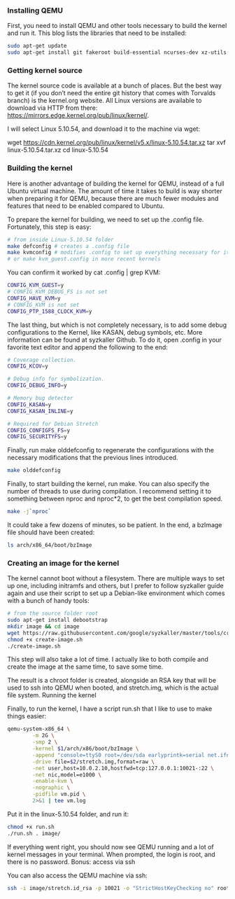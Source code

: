 ### Installing QEMU

First, you need to install QEMU and other tools necessary to build the kernel and run it. This blog lists the libraries that need to be installed:

```sh
sudo apt-get update
sudo apt-get install git fakeroot build-essential ncurses-dev xz-utils libssl-dev bc flex libelf-dev bison qemu-system-x86
```

### Getting kernel source

The kernel source code is available at a bunch of places. But the best way to get it (if you don’t need the entire git history that comes with Torvalds branch) is the kernel.org website. All Linux versions are available to download via HTTP from there: https://mirrors.edge.kernel.org/pub/linux/kernel/.

I will select Linux 5.10.54, and download it to the machine via wget:

wget https://cdn.kernel.org/pub/linux/kernel/v5.x/linux-5.10.54.tar.xz
tar xvf linux-5.10.54.tar.xz
cd linux-5.10.54

### Building the kernel

Here is another advantage of building the kernel for QEMU, instead of a full Ubuntu virtual machine. The amount of time it takes to build is way shorter when preparing it for QEMU, because there are much fewer modules and features that need to be enabled compared to Ubuntu.

To prepare the kernel for building, we need to set up the .config file. Fortunately, this step is easy:

```sh
# from inside Linux-5.10.54 folder
make defconfig # creates a .config file
make kvmconfig # modifies .config to set up everything necessary for it to run on QEMU
# or make kvm_guest.config in more recent kernels
```

You can confirm it worked by cat .config | grep KVM:

```sh
CONFIG_KVM_GUEST=y
# CONFIG_KVM_DEBUG_FS is not set
CONFIG_HAVE_KVM=y
# CONFIG_KVM is not set
CONFIG_PTP_1588_CLOCK_KVM=y
```

The last thing, but which is not completely necessary, is to add some debug configurations to the Kernel, like KASAN, debug symbols, etc. More information can be found at syzkaller Github. To do it, open .config in your favorite text editor and append the following to the end:

```sh
# Coverage collection.
CONFIG_KCOV=y

# Debug info for symbolization.
CONFIG_DEBUG_INFO=y

# Memory bug detector
CONFIG_KASAN=y
CONFIG_KASAN_INLINE=y

# Required for Debian Stretch
CONFIG_CONFIGFS_FS=y
CONFIG_SECURITYFS=y
```

Finally, run make olddefconfig to regenerate the configurations with the necessary modifications that the previous lines introduced.

```sh
make olddefconfig
```

Finally, to start building the kernel, run make. You can also specify the number of threads to use during compilation. I recommend setting it to something between nproc and nproc*2, to get the best compilation speed.

```sh
make -j`nproc`
```

It could take a few dozens of minutes, so be patient. In the end, a bzImage file should have been created:

```sh
ls arch/x86_64/boot/bzImage
```

### Creating an image for the kernel

The kernel cannot boot without a filesystem. There are multiple ways to set up one, including initramfs and others, but I prefer to follow syzkaller guide again and use their script to set up a Debian-like environment which comes with a bunch of handy tools:

```sh
# from the source folder root
sudo apt-get install debootstrap
mkdir image && cd image
wget https://raw.githubusercontent.com/google/syzkaller/master/tools/create-image.sh -O create-image.sh
chmod +x create-image.sh
./create-image.sh
```

This step will also take a lot of time. I actually like to both compile and create the image at the same time, to save some time.

The result is a chroot folder is created, alongside an RSA key that will be used to ssh into QEMU when booted, and stretch.img, which is the actual file system.
Running the kernel

Finally, to run the kernel, I have a script run.sh that I like to use to make things easier:

```sh
qemu-system-x86_64 \
        -m 2G \
        -smp 2 \
        -kernel $1/arch/x86/boot/bzImage \
        -append "console=ttyS0 root=/dev/sda earlyprintk=serial net.ifnames=0 nokaslr" \
        -drive file=$2/stretch.img,format=raw \
        -net user,host=10.0.2.10,hostfwd=tcp:127.0.0.1:10021-:22 \
        -net nic,model=e1000 \
        -enable-kvm \
        -nographic \
        -pidfile vm.pid \
        2>&1 | tee vm.log
```

Put it in the linux-5.10.54 folder, and run it:

```sh
chmod +x run.sh
./run.sh . image/
```

If everything went right, you should now see QEMU running and a lot of kernel messages in your terminal. When prompted, the login is root, and there is no password.
Bonus: access via ssh

You can also access the QEMU machine via ssh:

```sh
ssh -i image/stretch.id_rsa -p 10021 -o "StrictHostKeyChecking no" root@localhost
```
